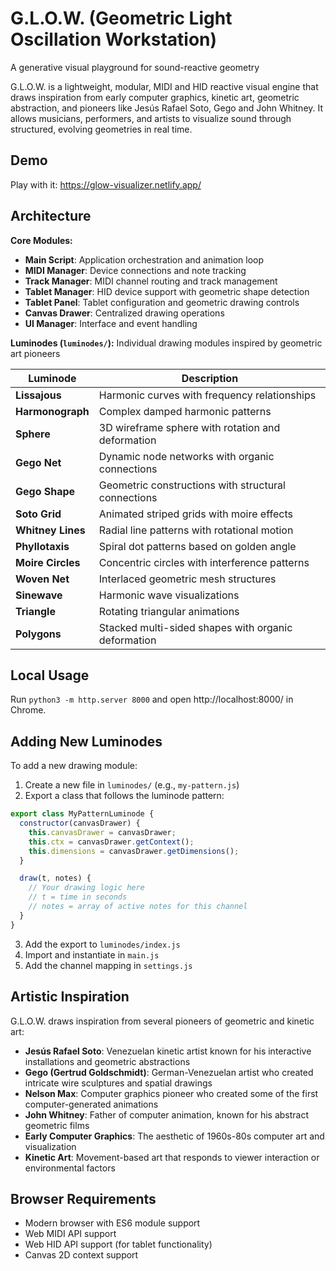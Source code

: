 # G.L.O.W. (Geometric Light Oscillation Workstation)

A generative visual playground for sound-reactive geometry

G.L.O.W. is a lightweight, modular, MIDI and HID reactive visual engine that draws inspiration from early computer graphics, kinetic art, geometric abstraction, and pioneers like Jesús Rafael Soto, Gego and John Whitney. It allows musicians, performers, and artists to visualize sound through structured, evolving geometries in real time.

## Demo

Play with it: https://glow-visualizer.netlify.app/

## Architecture

**Core Modules:**
- **Main Script**: Application orchestration and animation loop
- **MIDI Manager**: Device connections and note tracking
- **Track Manager**: MIDI channel routing and track management
- **Tablet Manager**: HID device support with geometric shape detection
- **Tablet Panel**: Tablet configuration and geometric drawing controls
- **Canvas Drawer**: Centralized drawing operations
- **UI Manager**: Interface and event handling

**Luminodes (`luminodes/`):**
Individual drawing modules inspired by geometric art pioneers

| Luminode | Description |
|----------|-------------|
| **Lissajous** | Harmonic curves with frequency relationships |
| **Harmonograph** | Complex damped harmonic patterns |
| **Sphere** | 3D wireframe sphere with rotation and deformation |
| **Gego Net** | Dynamic node networks with organic connections |
| **Gego Shape** | Geometric constructions with structural connections |
| **Soto Grid** | Animated striped grids with moire effects |
| **Whitney Lines** | Radial line patterns with rotational motion |
| **Phyllotaxis** | Spiral dot patterns based on golden angle |
| **Moire Circles** | Concentric circles with interference patterns |
| **Woven Net** | Interlaced geometric mesh structures |
| **Sinewave** | Harmonic wave visualizations |
| **Triangle** | Rotating triangular animations |
| **Polygons** | Stacked multi-sided shapes with organic deformation |

## Local Usage

Run `python3 -m http.server 8000`  and open http://localhost:8000/ in Chrome.

## Adding New Luminodes

To add a new drawing module:

1. Create a new file in `luminodes/` (e.g., `my-pattern.js`)
2. Export a class that follows the luminode pattern:

```javascript
export class MyPatternLuminode {
  constructor(canvasDrawer) {
    this.canvasDrawer = canvasDrawer;
    this.ctx = canvasDrawer.getContext();
    this.dimensions = canvasDrawer.getDimensions();
  }

  draw(t, notes) {
    // Your drawing logic here
    // t = time in seconds
    // notes = array of active notes for this channel
  }
}
```

3. Add the export to `luminodes/index.js`
4. Import and instantiate in `main.js`
5. Add the channel mapping in `settings.js`

## Artistic Inspiration

G.L.O.W. draws inspiration from several pioneers of geometric and kinetic art:

- **Jesús Rafael Soto**: Venezuelan kinetic artist known for his interactive installations and geometric abstractions
- **Gego (Gertrud Goldschmidt)**: German-Venezuelan artist who created intricate wire sculptures and spatial drawings
- **Nelson Max**: Computer graphics pioneer who created some of the first computer-generated animations
- **John Whitney**: Father of computer animation, known for his abstract geometric films
- **Early Computer Graphics**: The aesthetic of 1960s-80s computer art and visualization
- **Kinetic Art**: Movement-based art that responds to viewer interaction or environmental factors

## Browser Requirements

- Modern browser with ES6 module support
- Web MIDI API support
- Web HID API support (for tablet functionality)
- Canvas 2D context support
